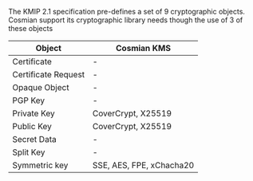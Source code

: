 
The KMIP 2.1 specification pre-defines a set of 9 cryptographic objects. Cosmian support its cryptographic library needs though the use of 3 of these objects

| Object              | Cosmian KMS                           |
| ------------------- | --------------------------------------|
| Certificate         | -                                     |
| Certificate Request | -                                     |
| Opaque Object       | -                                     |
| PGP Key             | -                                     |
| Private Key         | CoverCrypt, X25519                    |
| Public Key          | CoverCrypt, X25519                    |
| Secret Data         | -                                     |
| Split Key           | -                                     |
| Symmetric key       | SSE, AES, FPE, xChacha20              |
